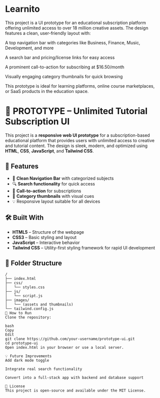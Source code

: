 # Learnito
This project is a UI prototype for an educational subscription platform offering unlimited access to over 18 million creative assets. The design features a clean, user-friendly layout with:

A top navigation bar with categories like Business, Finance, Music, Development, and more

A search bar and pricing/license links for easy access

A prominent call-to-action for subscribing at $16.50/month

Visually engaging category thumbnails for quick browsing

This prototype is ideal for learning platforms, online course marketplaces, or SaaS products in the education space.

# 🧪 PROTOTYPE – Unlimited Tutorial Subscription UI

This project is a **responsive web UI prototype** for a subscription-based educational platform that provides users with unlimited access to creative and tutorial content. The design is sleek, modern, and optimized using **HTML**, **CSS**, **JavaScript**, and **Tailwind CSS**.

## 🚀 Features

- 🧭 **Clean Navigation Bar** with categorized subjects
- 🔍 **Search functionality** for quick access
- 📢 **Call-to-action** for subscriptions
- 🎨 **Category thumbnails** with visual cues
- 💡 Responsive layout suitable for all devices

## 🛠️ Built With

- **HTML5** – Structure of the webpage  
- **CSS3** – Basic styling and layout  
- **JavaScript** – Interactive behavior  
- **Tailwind CSS** – Utility-first styling framework for rapid UI development

## 📂 Folder Structure

```plaintext
/
├── index.html
├── css/
│   └── styles.css
├── js/
│   └── script.js
├── images/
│   └── (assets and thumbnails)
└── tailwind.config.js
🔧 How to Run
Clone the repository:

bash
Copy
Edit
git clone https://github.com/your-username/prototype-ui.git
cd prototype-ui
Open index.html in your browser or use a local server.

💡 Future Improvements
Add dark mode toggle

Integrate real search functionality

Convert into a full-stack app with backend and database support

📄 License
This project is open-source and available under the MIT License.

